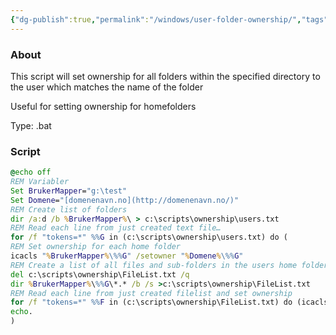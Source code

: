 ```yaml
---
{"dg-publish":true,"permalink":"/windows/user-folder-ownership/","tags":["public","windows","activedirectory"],"noteIcon":"1","created":"2023-08-15T14:20:12.000+02:00","updated":"2022-12-23T10:22:06.000+01:00"}
---
```


### About
This script will set ownership for all folders within the specified directory to the user which matches the name of the folder

Useful for setting ownership for homefolders

Type: .bat

### Script
```bat
@echo off  
REM Variabler  
Set BrukerMapper="g:\test"  
Set Domene="[domenenavn.no](http://domenenavn.no/)"  
REM Create list of folders  
dir /a:d /b %BrukerMapper%\ > c:\scripts\ownership\users.txt  
REM Read each line from just created text file…  
for /f "tokens=*" %%G in (c:\scripts\ownership\users.txt) do (  
REM Set ownership for each home folder  
icacls "%BrukerMapper%\%%G" /setowner "%Domene%\%%G"  
REM Create a list of all files and sub-folders in the users home folder  
del c:\scripts\ownership\FileList.txt /q  
dir %BrukerMapper%\%%G\*.* /b /s >c:\scripts\ownership\FileList.txt  
REM Read each line from just created filelist and set ownership  
for /f "tokens=*" %%F in (c:\scripts\ownership\FileList.txt) do (icacls "%%F" /setowner "%Domene%\%%G")  
echo.  
)
```